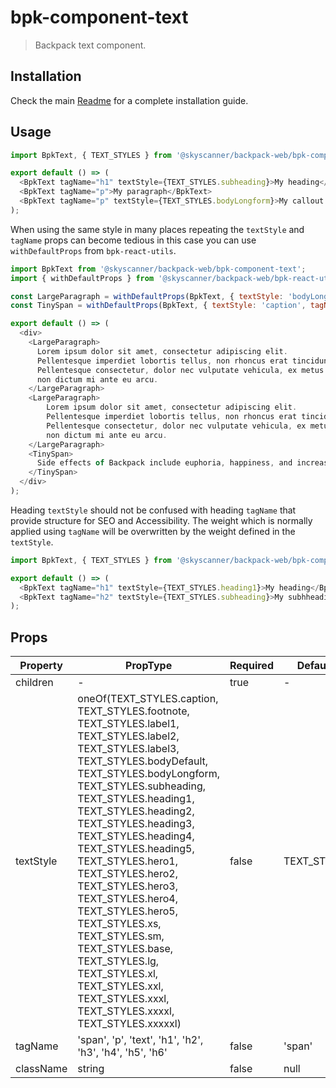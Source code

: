 # bpk-component-text

> Backpack text component.

## Installation

Check the main [Readme](https://github.com/skyscanner/backpack#usage) for a complete installation guide.

## Usage

```javascript
import BpkText, { TEXT_STYLES } from '@skyscanner/backpack-web/bpk-component-text';

export default () => (
  <BpkText tagName="h1" textStyle={TEXT_STYLES.subheading}>My heading</BpkText>
  <BpkText tagName="p">My paragraph</BpkText>
  <BpkText tagName="p" textStyle={TEXT_STYLES.bodyLongform}>My callout paragraph</BpkText>
);
```

When using the same style in many places repeating the `textStyle` and `tagName` props can become tedious in this case you can use `withDefaultProps` from `bpk-react-utils`.

```javascript
import BpkText from '@skyscanner/backpack-web/bpk-component-text';
import { withDefaultProps } from '@skyscanner/backpack-web/bpk-react-utils';

const LargeParagraph = withDefaultProps(BpkText, { textStyle: 'bodyLongform', tagName: 'p' });
const TinySpan = withDefaultProps(BpkText, { textStyle: 'caption', tagName: 'span' });

export default () => (
  <div>
    <LargeParagraph>
      Lorem ipsum dolor sit amet, consectetur adipiscing elit.
      Pellentesque imperdiet lobortis tellus, non rhoncus erat tincidunt id.
      Pellentesque consectetur, dolor nec vulputate vehicula, ex metus mattis ante,
      non dictum mi ante eu arcu.
    </LargeParagraph>
    <LargeParagraph>
        Lorem ipsum dolor sit amet, consectetur adipiscing elit.
        Pellentesque imperdiet lobortis tellus, non rhoncus erat tincidunt id.
        Pellentesque consectetur, dolor nec vulputate vehicula, ex metus mattis ante,
        non dictum mi ante eu arcu.
    </LargeParagraph>
    <TinySpan>
      Side effects of Backpack include euphoria, happiness, and increased develpoment velocity.
    </TinySpan>
  </div>
);
```

Heading `textStyle` should not be confused with heading `tagName` that provide structure for SEO and Accessibility. The weight which is normally applied using `tagName` will be overwritten by the weight defined in the `textStyle`.

```javascript
import BpkText, { TEXT_STYLES } from '@skyscanner/backpack-web/bpk-component-text';

export default () => (
  <BpkText tagName="h1" textStyle={TEXT_STYLES.heading1}>My heading</BpkText>
  <BpkText tagName="h2" textStyle={TEXT_STYLES.subheading}>My subhheading</BpkText>
);
```

## Props

| Property  | PropType                                 | Required | Default Value |
| --------- | ---------------------------------------- | -------- | ------------- |
| children  | -                                        | true     | -             |
| textStyle | oneOf(TEXT_STYLES.caption, TEXT_STYLES.footnote, TEXT_STYLES.label1, TEXT_STYLES.label2, TEXT_STYLES.label3, TEXT_STYLES.bodyDefault, TEXT_STYLES.bodyLongform, TEXT_STYLES.subheading, TEXT_STYLES.heading1, TEXT_STYLES.heading2, TEXT_STYLES.heading3, TEXT_STYLES.heading4, TEXT_STYLES.heading5, TEXT_STYLES.hero1, TEXT_STYLES.hero2, TEXT_STYLES.hero3, TEXT_STYLES.hero4, TEXT_STYLES.hero5, TEXT_STYLES.xs, TEXT_STYLES.sm, TEXT_STYLES.base, TEXT_STYLES.lg, TEXT_STYLES.xl, TEXT_STYLES.xxl, TEXT_STYLES.xxxl, TEXT_STYLES.xxxxl, TEXT_STYLES.xxxxxl)    | false    | TEXT_STYLES.base  |
| tagName   | 'span', 'p', 'text', 'h1', 'h2', 'h3', 'h4', 'h5', 'h6' | false    | 'span'        |
| className | string                                   | false    | null          |